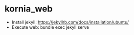 # kornia_web

- Install jekyll: https://jekyllrb.com/docs/installation/ubuntu/
- Execute web: bundle exec jekyll serve

